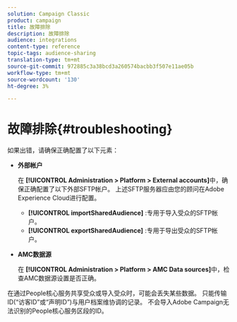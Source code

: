 ```yaml
---
solution: Campaign Classic
product: campaign
title: 故障排除
description: 故障排除
audience: integrations
content-type: reference
topic-tags: audience-sharing
translation-type: tm+mt
source-git-commit: 972885c3a38bcd3a260574bacbb3f507e11ae05b
workflow-type: tm+mt
source-wordcount: '130'
ht-degree: 3%

---
```



# 故障排除{#troubleshooting}

如果出错，请确保正确配置了以下元素：

* **外部帐户**

   在 **[!UICONTROL Administration > Platform > External accounts]**&#x200B;中，确保正确配置了以下外部SFTP帐户。 上述SFTP服务器应由您的顾问在Adobe Experience Cloud进行配置。

   * **[!UICONTROL importSharedAudience]** :专用于导入受众的SFTP帐户。
   * **[!UICONTROL exportSharedAudience]** :专用于导出受众的SFTP帐户。

* **AMC数据源**

   在 **[!UICONTROL Administration > Platform > AMC Data sources]**&#x200B;中，检查AMC数据源设置是否正确。

在通过People核心服务共享受众或导入受众时，可能会丢失某些数据。 只能传输ID(“访客ID”或“声明ID”)与用户档案维协调的记录。 不会导入Adobe Campaign无法识别的People核心服务区段的ID。

